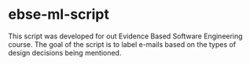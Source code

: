 # ebse-ml-script
This script was developed for out Evidence Based Software Engineering course. The goal of the script is to label e-mails based on the types of design decisions being mentioned.
